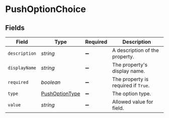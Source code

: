 # PushOptionChoice


## Fields

| Field                                                   | Type                                                    | Required                                                | Description                                             |
| ------------------------------------------------------- | ------------------------------------------------------- | ------------------------------------------------------- | ------------------------------------------------------- |
| `description`                                           | *string*                                                | :heavy_minus_sign:                                      | A description of the property.                          |
| `displayName`                                           | *string*                                                | :heavy_minus_sign:                                      | The property's display name.                            |
| `required`                                              | *boolean*                                               | :heavy_minus_sign:                                      | The property is required if `True`.                     |
| `type`                                                  | [PushOptionType](../../models/shared/pushoptiontype.md) | :heavy_minus_sign:                                      | The option type.                                        |
| `value`                                                 | *string*                                                | :heavy_minus_sign:                                      | Allowed value for field.                                |